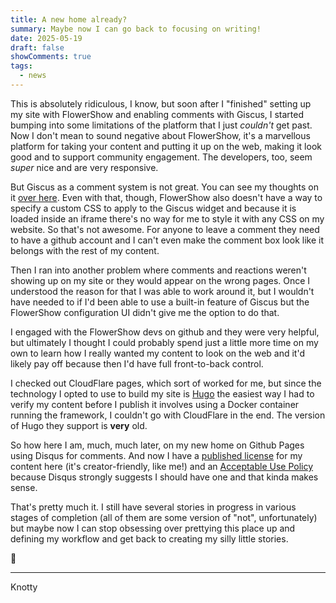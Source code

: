 ```yaml
---
title: A new home already?
summary: Maybe now I can go back to focusing on writing!
date: 2025-05-19
draft: false
showComments: true
tags:
  - news
---
```

This is absolutely ridiculous, I know, but soon after I "finished" setting up my site with FlowerShow and enabling comments with Giscus, I started bumping into some limitations of the platform that I just *couldn't* get past.  Now I don't mean to sound negative about FlowerShow, it's a marvellous platform for taking your content and putting it up on the web, making it look good and to support community engagement.  The developers, too, seem *super* nice and are very responsive.

But Giscus as a comment system is not great.  You can see my thoughts on it [over here](/news/2025-04-22).  Even with that, though, FlowerShow also doesn't have a way to specify a custom CSS to apply to the Giscus widget and because it is loaded inside an iframe there's no way for me to style it with any CSS on my website.  So that's not awesome.  For anyone to leave a comment they need to have a github account and I can't even make the comment box look like it belongs with the rest of my content.

Then I ran into another problem where comments and reactions weren't showing up on my site or they would appear on the wrong pages.  Once I understood the reason for that I was able to work around it, but I wouldn't have needed to if I'd been able to use a built-in feature of Giscus but the FlowerShow configuration UI didn't give me the option to do that.

I engaged with the FlowerShow devs on github and they were very helpful, but ultimately I thought I could probably spend just a little more time on my own to learn how I really wanted my content to look on the web and it'd likely pay off because then I'd have full front-to-back control.

I checked out CloudFlare pages, which sort of worked for me, but since the technology I opted to use to build my site is [Hugo](https://gohugo.io/) the easiest way I had to verify my content before I publish it involves using a Docker container running the framework, I couldn't go with CloudFlare in the end. The version of Hugo they support is **very** old.

So how here I am, much, much later, on my new home on Github Pages using Disqus for comments.  And now I have a [published license](/license/) for my content here (it's creator-friendly, like me!) and an [Acceptable Use Policy](/aup/) because Disqus strongly suggests I should have one and that kinda makes sense.

That's pretty much it. I still have several stories in progress in various stages of completion (all of them are some version of "not", unfortunately) but maybe now I can stop obsessing over prettying this place up and defining my workflow and get back to creating my silly little stories.

🤩

***
<signature>Knotty</signature>
